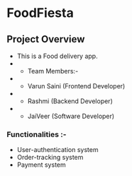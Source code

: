 # FoodFiesta

## Project Overview

- This is a Food delivery app.
- - Team Members:-
- - Varun Saini (Frontend Developer)
- - Rashmi (Backend Developer)
- - JaiVeer (Software Developer)

### Functionalities :-

- User-authentication system
- Order-tracking system
- Payment system
